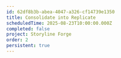 ```yaml
---
id: 62df8b3b-abea-4047-a326-cf14739e1350
title: Consolidate into Replicate
scheduledTime: 2025-08-23T10:00:00.000Z
completed: false
project: Storyline Forge
order: 2
persistent: true
---
```


